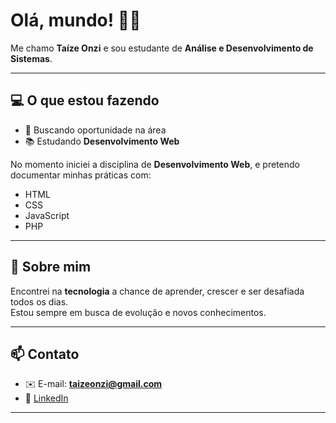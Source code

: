 # Olá, mundo! 👋✨

Me chamo **Taíze Onzi** e sou estudante de **Análise e Desenvolvimento de Sistemas**.  

---

## 💻 O que estou fazendo
- 🔎 Buscando oportunidade na área  
- 📚 Estudando **Desenvolvimento Web**

No momento iniciei a disciplina de **Desenvolvimento Web**, e pretendo documentar minhas práticas com:
- HTML  
- CSS  
- JavaScript  
- PHP  

---

## 🌱 Sobre mim
Encontrei na **tecnologia** a chance de aprender, crescer e ser desafiada todos os dias.  
Estou sempre em busca de evolução e novos conhecimentos.

---

## 📫 Contato
- ✉️ E-mail: **taizeonzi@gmail.com**  
- 🔗 [LinkedIn](https://www.linkedin.com/in/taize-onzi/)

---
